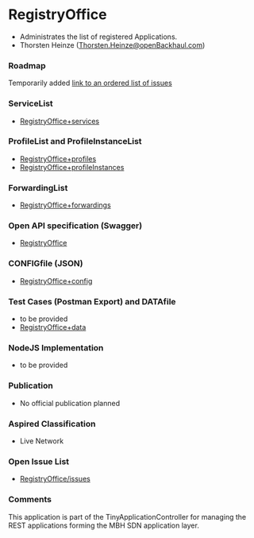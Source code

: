 # RegistryOffice
- Administrates the list of registered Applications.
- Thorsten Heinze (Thorsten.Heinze@openBackhaul.com)

### Roadmap
Temporarily added [link to an ordered list of issues](../../issues/122)

### ServiceList
- [RegistryOffice+services](./RegistryOffice+services.yaml)

### ProfileList and ProfileInstanceList
- [RegistryOffice+profiles](./RegistryOffice+profiles.yaml)
- [RegistryOffice+profileInstances](./RegistryOffice+profileInstances.yaml)

### ForwardingList
- [RegistryOffice+forwardings](./RegistryOffice+forwardings.yaml)

### Open API specification (Swagger)
- [RegistryOffice](./RegistryOffice.yaml)

### CONFIGfile (JSON)
- [RegistryOffice+config](./RegistryOffice+config.json)

### Test Cases (Postman Export) and DATAfile
- to be provided
- [RegistryOffice+data](./RegistryOffice+data.json)

### NodeJS Implementation
- to be provided

### Publication
- No official publication planned

### Aspired Classification
- Live Network

### Open Issue List
- [RegistryOffice/issues](../../issues)

### Comments
This application is part of the TinyApplicationController for managing the REST applications forming the MBH SDN application layer.
